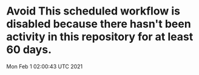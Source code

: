 # Avoid This scheduled workflow is disabled because there hasn't been activity in this repository for at least 60 days.
Mon Feb  1 02:00:43 UTC 2021
